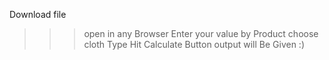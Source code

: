 Download file 
>>>open in any Browser
>>>Enter your value by Product
>>>choose cloth Type
>>>Hit Calculate Button
>>>output will Be Given
>>>:)
